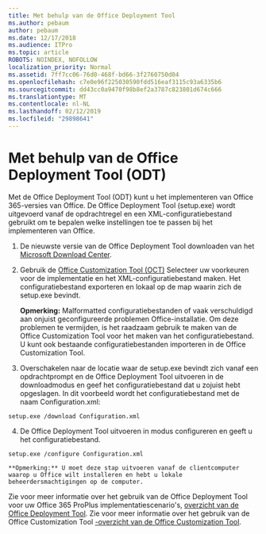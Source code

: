 ```yaml
---
title: Met behulp van de Office Deployment Tool
ms.author: pebaum
author: pebaum
ms.date: 12/17/2018
ms.audience: ITPro
ms.topic: article
ROBOTS: NOINDEX, NOFOLLOW
localization_priority: Normal
ms.assetid: 7ff7cc06-76d0-468f-bd66-3f2760750d04
ms.openlocfilehash: c7e0e96f225030590fdd516eaf3115c93a6335b6
ms.sourcegitcommit: dd43cc0a9470f98b8ef2a3787c823801d674c666
ms.translationtype: MT
ms.contentlocale: nl-NL
ms.lasthandoff: 02/12/2019
ms.locfileid: "29898641"
---
```

# <a name="using-the-office-deployment-tool-odt"></a>Met behulp van de Office Deployment Tool (ODT)

Met de Office Deployment Tool (ODT) kunt u het implementeren van Office 365-versies van Office. De Office Deployment Tool (setup.exe) wordt uitgevoerd vanaf de opdrachtregel en een XML-configuratiebestand gebruikt om te bepalen welke instellingen toe te passen bij het implementeren van Office.
  
1. De nieuwste versie van de Office Deployment Tool downloaden van het [Microsoft Download Center](http://go.microsoft.com/fwlink/p/?LinkID=626065).
    
2. Gebruik de [Office Customization Tool (OCT)](https://config.office.com) Selecteer uw voorkeuren voor de implementatie en het XML-configuratiebestand maken. Het configuratiebestand exporteren en lokaal op de map waarin zich de setup.exe bevindt. 
    
    **Opmerking:** Malformatted configuratiebestanden of vaak verschuldigd aan onjuist geconfigureerde problemen Office-installatie. Om deze problemen te vermijden, is het raadzaam gebruik te maken van de Office Customization Tool voor het maken van het configuratiebestand. U kunt ook bestaande configuratiebestanden importeren in de Office Customization Tool. 
    
3. Overschakelen naar de locatie waar de setup.exe bevindt zich vanaf een opdrachtprompt en de Office Deployment Tool uitvoeren in de downloadmodus en geef het configuratiebestand dat u zojuist hebt opgeslagen. In dit voorbeeld wordt het configuratiebestand met de naam Configuration.xml:
    
  ```
  setup.exe /download Configuration.xml  
  ```

4. De Office Deployment Tool uitvoeren in modus configureren en geeft u het configuratiebestand.
    
  ```
  setup.exe /configure Configuration.xml
  ```

    **Opmerking:** U moet deze stap uitvoeren vanaf de clientcomputer waarop u Office wilt installeren en hebt u lokale beheerdersmachtigingen op de computer. 
    
Zie voor meer informatie over het gebruik van de Office Deployment Tool voor uw Office 365 ProPlus implementatiescenario's, [overzicht van de Office Deployment Tool](https://docs.microsoft.com/deployoffice/overview-of-the-office-2016-deployment-tool). Zie voor meer informatie over het gebruik van de Office Customization Tool [-overzicht van de Office Customization Tool](https://docs.microsoft.com/DeployOffice/overview-of-the-office-customization-tool-for-click-to-run).
  

